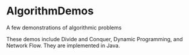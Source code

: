 # AlgorithmDemos
A few demonstrations of algorithmic problems

These demos include Divide and Conquer, Dynamic Programming, and Network Flow.
They are implemented in Java.
